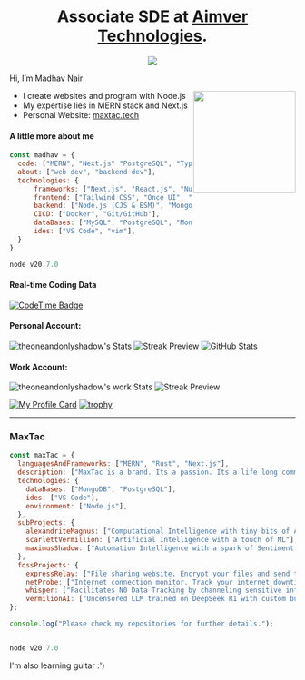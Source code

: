 <p align="center">
  <h1 align="center">Associate SDE at <a href='https://aimver.com'>Aimver Technologies</a>.</h1>
</p>
<p align="center">
  <a align="center" href="https://github.com/DenverCoder1/readme-typing-svg"><img src="https://readme-typing-svg.herokuapp.com?&font=Modenine&color=00FFFF&size=25&lines=https://maxtac.tech;" /></a>
</p>
<p>Hi, I’m Madhav Nair</p>
<img align="right" width="180px" src="https://i.postimg.cc/CLSG48wt/madhav.png">
<ul>
  <li>I create websites and program with Node.js</li>
  <li>My expertise lies in MERN stack and Next.js</li>
  <li>Personal Website: <a href="https://maxtac.tech">maxtac.tech</a></li>
</ul>

#### A little more about me
```javascript
const madhav = {
  code: ["MERN", "Next.js" "PostgreSQL", "TypeScript"],
  about: ["web dev", "backend dev"],
  technologies: {
      frameworks: ["Next.js", "React.js", "Nuxt.js"],
      frontend: ["Tailwind CSS", "Once UI", "Shadcn", "Bootstrap"],
      backend: ["Node.js (CJS & ESM)", "MongoDB", "Express.js", "Typescript"],
      CICD: ["Docker", "Git/GitHub"],
      dataBases: ["MySQL", "PostgreSQL", "MongoDB"],
      ides: ["VS Code", "vim"],
  }
}

node v20.7.0
```
#### Real-time Coding Data

[![CodeTime Badge](https://shields.jannchie.com/endpoint?style=social&color=222&url=https%3A%2F%2Fapi.codetime.dev%2Fv3%2Fusers%2Fshield%3Fuid%3D24975)](https://codetime.dev)

#### Personal Account:
![theoneandonlyshadow's Stats](https://github-readme-stats.vercel.app/api?username=theoneandonlyshadow&theme=react&show_icons=true&hide_border=true&count_private=true)
![Streak Preview](https://github-readme-streak-stats.herokuapp.com/?user=theoneandonlyshadow&theme=react&hide_border=true)
![GitHub Stats](https://github-readme-stats.vercel.app/api/top-langs/?username=theoneandonlyshadow&theme=dark&show_icons=true&hide_border=true&layout=compact)


#### Work Account:
![theoneandonlyshadow's work Stats](https://github-readme-stats.vercel.app/api?username=madhav-aimver&theme=react&show_icons=true&hide_border=true&count_private=true)
![Streak Preview](https://github-readme-streak-stats.herokuapp.com/?user=madhav-aimver&theme=react&hide_border=true)

[![My Profile Card](https://fancy-readme-stats.vercel.app/api?username=theoneandonlyshadow&theme=snow&footer=madhav@maxtac.tech&show_icons=true&title=Madhav%20M%20Nair&description=Backend%20/%20Fullstack%20Developer&include_all_commits=true&show_icons=true)](https://github.com/maximjsx/fancy-readme-stats)
[![trophy](https://github-profile-trophy.vercel.app/?username=theoneandonlyshadow&theme=onedark)](https://github.com/theoneandonlyshadow)

------

### MaxTac

```javascript
const maxTac = {
  languagesAndFrameworks: ["MERN", "Rust", "Next.js"],
  description: ["MaxTac is a brand. Its a passion. Its a life long commitment to the Free and Open Source community. Not a company/startup, just a dev working."],
  technologies: {
    dataBases: ["MongoDB", "PostgreSQL"],
    ides: ["VS Code"],
    environment: ["Node.js"],
  },
  subProjects: {
    alexandriteMagnus: ["Computational Intelligence with tiny bits of AI."],
    scarlettVermillion: ["Artificial Intelligence with a touch of ML"],
    maximusShadow: ["Automation Intelligence with a spark of Sentiment Analysis"],
  },
  fossProjects: {
    expressRelay: ["File sharing website. Encrypt your files and send them to the world."],
    netProbe: ["Internet connection monitor. Track your internet downtime, clear DNS cache and get notfied of offline and online connectivity"],
    whisper: ["Facilitates N0 Data Tracking by channeling sensitive information through a reverse proxy"],
    vermilionAI: ["Uncensored LLM trained on DeepSeek R1 with custom built dataset (MaxTac's Cronen) recognized by research companies"],
};

console.log("Please check my repositories for further details.");


node v20.7.0
```


I'm also learning guitar :')
<!-- resume here?

